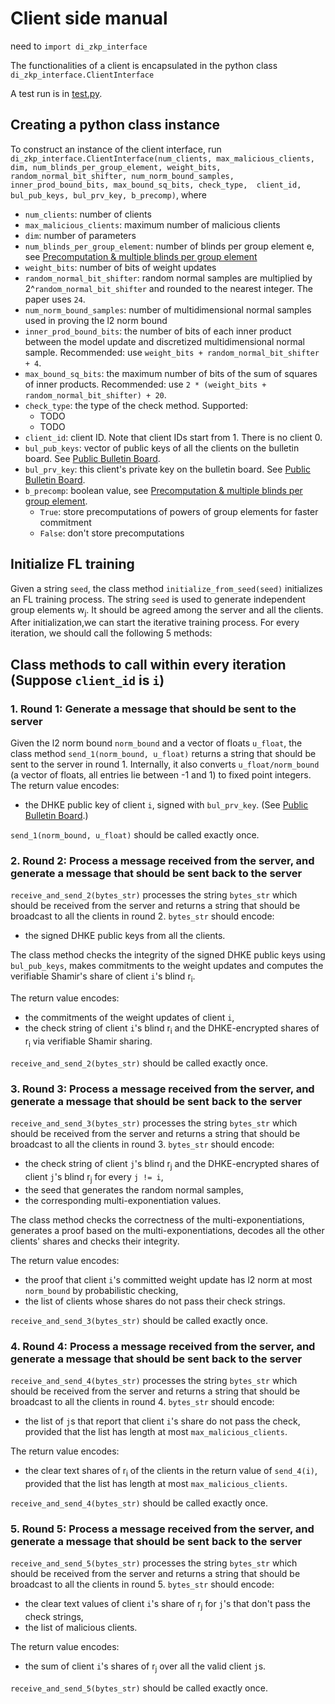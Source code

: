 # Client side manual

need to `import di_zkp_interface`

The functionalities of a client is encapsulated in the python class `di_zkp_interface.ClientInterface`

A test run is in [test.py](../python/test.py).

## Creating a python class instance
To construct an instance of the client interface, run `di_zkp_interface.ClientInterface(num_clients, max_malicious_clients, dim, num_blinds_per_group_element,
weight_bits, random_normal_bit_shifter,
num_norm_bound_samples, inner_prod_bound_bits, max_bound_sq_bits,
check_type, 
client_id, bul_pub_keys, bul_prv_key,
b_precomp)`, where
- `num_clients`: number of clients
- `max_malicious_clients`: maximum number of malicious clients
- `dim`: number of parameters
- `num_blinds_per_group_element`: number of blinds per group element e, see [Precomputation & multiple blinds per group element](precomp.md)
- `weight_bits`: number of bits of weight updates
- `random_normal_bit_shifter`: random normal samples are multiplied by 2^`random_normal_bit_shifter` and rounded to the nearest integer. The paper uses `24`.
- `num_norm_bound_samples`: number of multidimensional normal samples used in proving the l2 norm bound
- `inner_prod_bound_bits`: the number of bits of each inner product between the model update and discretized multidimensional normal sample. Recommended: use `weight_bits + random_normal_bit_shifter + 4`.
- `max_bound_sq_bits`: the maximum number of bits of the sum of squares of inner products. Recommended: use `2 * (weight_bits + random_normal_bit_shifter) + 20`.
- `check_type`: the type of the check method. Supported:
  - TODO
  - TODO
- `client_id`: client ID. Note that client IDs start from 1. There is no client 0. 
- `bul_pub_keys`: vector of public keys of all the clients on the bulletin board. See [Public Bulletin Board](bulletin.md).
- `bul_prv_key`: this client's private key on the bulletin board.  See [Public Bulletin Board](bulletin.md).
- `b_precomp`: boolean value, see [Precomputation & multiple blinds per group element](precomp.md).
    - `True`: store precomputations of powers of group elements for faster commitment
    - `False`: don't store precomputations

[//]: # (- `protocol_type`: the type of protocol invoked)

[//]: # (  - `di_zkp_interface.PROTOCOL_TYPE_PRIV`: the protocol in the paper)

[//]: # (  - `di_zkp_interface.PROTOCOL_TYPE_NON_PRIV_INT`: clients send weight updates in clear text &#40;no ZKP involved&#41;. The probabilistic checking is the same. This is used in experiments that compare accuracies between probabilistic checking and strict checking. )

[//]: # (  - `di_zkp_interface.PROTOCOL_TYPE_NON_PRIV_FLOAT`:)

[//]: # (    clients send weight updates in clear text &#40;no ZKP involved&#41;, AND weight updates are not converted into fixed-point integers, AND in the probabilistic checking, random normal samples are not discretized. )
## Initialize FL training
Given a string `seed`, the class method
`initialize_from_seed(seed)` initializes an FL training process. The string `seed` is used to generate independent group elements w<sub>j</sub>. It should be agreed among the server and all the clients. After initialization,we can start the iterative training process. For every iteration, we should call the following 5 methods:

## Class methods to call within every iteration (Suppose `client_id` is `i`)

### 1. Round 1: Generate a message that should be sent to the server
Given the l2 norm bound `norm_bound` and a vector of floats `u_float`, the class method `send_1(norm_bound, u_float)` returns a string that should be sent to the server in round 1. Internally, it also converts `u_float/norm_bound` (a vector of floats, all entries lie between -1 and 1) to fixed point integers. The return value encodes:
- the DHKE public key of client `i`, signed with `bul_prv_key`. (See [Public Bulletin Board](bulletin.md).)


`send_1(norm_bound, u_float)` should be called exactly once.

### 2. Round 2: Process a message received from the server, and generate a message that should be sent back to the server
`receive_and_send_2(bytes_str)` processes the string `bytes_str` which should be received from the server and returns a string that should be broadcast to all the clients in round 2. `bytes_str` should encode:
- the signed DHKE public keys from all the clients.

The class method checks the integrity of the signed DHKE public keys using `bul_pub_keys`, makes commitments to the weight updates and computes the verifiable Shamir's share of client `i`'s blind r<sub>i</sub>.

The return value encodes:
- the commitments of the weight updates of client `i`,
- the check string of client `i`'s blind r<sub>i</sub> and the DHKE-encrypted shares of r<sub>i</sub> via verifiable Shamir sharing.

`receive_and_send_2(bytes_str)` should be called exactly once.

### 3. Round 3: Process a message received from the server, and generate a message that should be sent back to the server
`receive_and_send_3(bytes_str)` processes the string `bytes_str` which should be received from the server and returns a string that should be broadcast to all the clients in round 3. `bytes_str` should encode:
- the check string of client `j`'s blind r<sub>j</sub> and  the DHKE-encrypted shares of client `j`'s blind r<sub>j</sub> for every `j != i`,
- the seed that generates the random normal samples,
- the corresponding multi-exponentiation values.

The class method checks the correctness of the multi-exponentiations, generates a proof based on the multi-exponentiations, decodes all the other clients' shares and checks their integrity.

The return value encodes:
- the proof that client `i`'s committed weight update has l2 norm at most `norm_bound` by probabilistic checking,
- the list of clients whose shares do not pass their check strings.

`receive_and_send_3(bytes_str)` should be called exactly once.

### 4. Round 4: Process a message received from the server, and generate a message that should be sent back to the server
`receive_and_send_4(bytes_str)` processes the string `bytes_str` which should be received from the server and returns a string that should be broadcast to all the clients in round 4. `bytes_str` should encode:
- the list of `j`s that report that client `i`'s share do not pass the check, provided that the list has length at most `max_malicious_clients`.

The return value encodes:
- the clear text shares of r<sub>i</sub> of the clients in the return value of `send_4(i)`, provided that the list has length at most `max_malicious_clients`.

`receive_and_send_4(bytes_str)` should be called exactly once.

### 5. Round 5: Process a message received from the server, and generate a message that should be sent back to the server
`receive_and_send_5(bytes_str)` processes the string `bytes_str` which should be received from the server and returns a string that should be broadcast to all the clients in round 5. `bytes_str` should encode:
- the clear text values of client `i`'s share of r<sub>j</sub> for `j`'s that don't pass the check strings,
- the list of malicious clients.

The return value encodes:
- the sum of client `i`'s shares of r<sub>j</sub> over all the valid client `j`s.

`receive_and_send_5(bytes_str)`  should be called exactly once.

